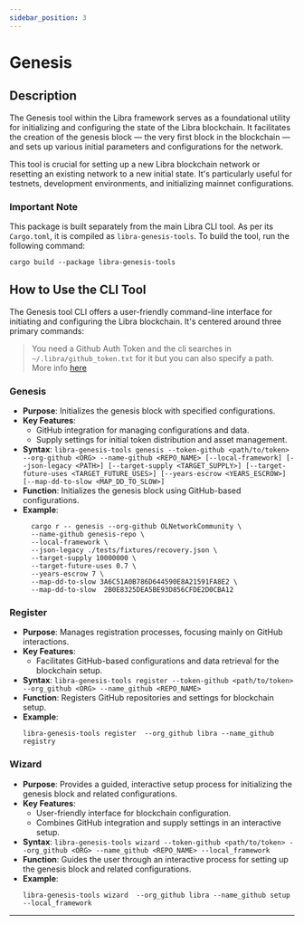```yaml
---
sidebar_position: 3
---
```


# Genesis

## Description
The Genesis tool within the Libra framework serves as a foundational utility for initializing and configuring the state of the Libra blockchain. It facilitates the creation of the genesis block — the very first block in the blockchain — and sets up various initial parameters and configurations for the network.

This tool is crucial for setting up a new Libra blockchain network or resetting an existing network to a new initial state. It's particularly useful for testnets, development environments, and initializing mainnet configurations.

### Important Note
This package is built separately from the main Libra CLI tool. As per its `Cargo.toml`, it is compiled as `libra-genesis-tools`. To build the tool, run the following command:
```
cargo build --package libra-genesis-tools
```

## How to Use the CLI Tool
The Genesis tool CLI offers a user-friendly command-line interface for initiating and configuring the Libra blockchain. It's centered around three primary commands:

> You need a Github Auth Token and the cli searches in `~/.libra/github_token.txt` for it but you can also specify a path. More info [here](https://docs.github.com/rest/repos/contents#create-or-update-file-contents)

### Genesis
- **Purpose**: Initializes the genesis block with specified configurations.
- **Key Features**:
  - GitHub integration for managing configurations and data.
  - Supply settings for initial token distribution and asset management.
- **Syntax**: `libra-genesis-tools genesis --token-github <path/to/token> --org-github <ORG> --name-github <REPO_NAME> [--local-framework] [--json-legacy <PATH>] [--target-supply <TARGET_SUPPLY>] [--target-future-uses <TARGET_FUTURE_USES>] [--years-escrow <YEARS_ESCROW>] [--map-dd-to-slow <MAP_DD_TO_SLOW>]`
- **Function**: Initializes the genesis block using GitHub-based configurations.
- **Example**:
  ```
  	cargo r -- genesis --org-github OLNetworkCommunity \
	--name-github genesis-repo \
	--local-framework \
	--json-legacy ./tests/fixtures/recovery.json \
	--target-supply 10000000 \
	--target-future-uses 0.7 \
	--years-escrow 7 \
	--map-dd-to-slow 3A6C51A0B786D644590E8A21591FA8E2 \
	--map-dd-to-slow  2B0E8325DEA5BE93D856CFDE2D0CBA12
  ```

### Register
- **Purpose**: Manages registration processes, focusing mainly on GitHub interactions.
- **Key Features**:
  - Facilitates GitHub-based configurations and data retrieval for the blockchain setup.
- **Syntax**: `libra-genesis-tools register --token-github <path/to/token> --org_github <ORG> --name_github <REPO_NAME>`
- **Function**: Registers GitHub repositories and settings for blockchain setup.
- **Example**:
  ```
  libra-genesis-tools register  --org_github libra --name_github registry
  ```

### Wizard
- **Purpose**: Provides a guided, interactive setup process for initializing the genesis block and related configurations.
- **Key Features**:
  - User-friendly interface for blockchain configuration.
  - Combines GitHub integration and supply settings in an interactive setup.
- **Syntax**: `libra-genesis-tools wizard --token-github <path/to/token> --org_github <ORG> --name_github <REPO_NAME> --local_framework`
- **Function**: Guides the user through an interactive process for setting up the genesis block and related configurations.
- **Example**:
  ```
  libra-genesis-tools wizard  --org_github libra --name_github setup --local_framework
  ```

---

